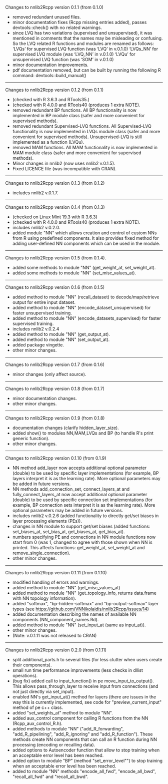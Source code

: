 Changes to nnlib2Rcpp version 0.1.1 (from 0.1.0)
- removed redundant unused files.
- minor documentation fixes (Rcpp missing entries added), passes devtools::check() with no related warnings. 
- since LVQ has two variations (supervised and unsupervised), it was mentioned in comments that the names may be misleading or confusing. So the LVQ related R functions and modules are renamed as follows:
  ‘LVQs’ for supervised LVQ function (was ‘LVQ’ in v.0.1.0)
  ‘LVQs_NN’ for supervised LVQ module (was ‘LVQ_NN’ in v.0.1.0)
  ‘LVQu’ for unsupervised LVQ function (was ‘SOM’ in v.0.1.0)
- minor documentation improvements.
- pdf documentation removed, but can be built by running the following R command: devtools::build_manual()

---

Changes to nnlib2Rcpp version 0.1.2 (from 0.1.1)
-	(checked with R 3.6.3 and RTools35.)
-	(checked with R 4.0.0 and RTools40 (produces 1 extra NOTE).
-	removed redundant BP functions. All BP functionality is now implemented in BP module class (safer and more convenient for supervised methods).
-	removed redundant Supervised-LVQ functions. All Supervised-LVQ functionality is now implemented in LVQs module class (safer and more convenient for supervised methods). Unsupervised-LVQ is still implemented as a function (LVQu).
-	removed MAM functions. All MAM functionality is now implemented in MAM module class (safer and more convenient for supervised methods).
-	Minor changes in nnlib2 (now uses nnlib2 v.0.1.5).
-	Fixed LICENCE file (was incompatible with CRAN).

---

Changes to nnlib2Rcpp version 0.1.3 (from 0.1.2)
-	includes nnlib2 v.0.1.7.

---

Changes to nnlib2Rcpp version 0.1.4 (from 0.1.3)
-	(checked on Linux Mint 19.3 with R 3.6.3)
-	(checked with R 4.0.0 and RTools40 (produces 1 extra NOTE).
-	includes nnlib2 v.0.2.0.
-	added module "NN" which allows creation and control of custom NNs from R using predefined components. It also provides fixed method for adding user-defined NN components which can be used in the module.

---

Changes to nnlib2Rcpp version 0.1.5 (from 0.1.4).
-	added some methods to module "NN" (get_weight_at, set_weight_at).
-	added some methods to module "NN" (set_misc_values_at).

---

Changes to nnlib2Rcpp version 0.1.6 (from 0.1.5)
-	added method to module "NN" (recall_dataset) to decode/map/retrieve output for entire input dataset.
-	added method to module "NN" (encode_dataset_unsupervised) for faster unsupervised training.
-	added method to module "NN" (encode_datasets_supervised) for faster supervised training.
-	includes nnlib2 v.0.2.4
-	added method to module "NN" (get_output_at).
-	added method to module "NN" (set_output_at).
-	added package vingette.
-	other minor changes.

---

Changes to nnlib2Rcpp version 0.1.7 (from 0.1.6)
-	minor changes (only affect source).

---

Changes to nnlib2Rcpp version 0.1.8 (from 0.1.7)
-	minor documentation changes.
-	other minor changes.

---

Changes to nnlib2Rcpp version 0.1.9 (from 0.1.8)
-	documentation changes (clarify hidden_layer_size).
-	added show() to modules NN,MAM,LVQs and BP (to handle R's print generic function).
-	other minor changes.

---

Changes to nnlib2Rcpp version 0.1.10 (from 0.1.9)
-	NN method add_layer now accepts additional optional parameter (double) to be used by specific layer implementations (for example, BP layers interpret it is as the learning rate). More optional parameters may be added in future versions.
-	NN methods add_connection_set, connect_layers_at and fully_connect_layers_at now accept additional optional parameter (double) to be used by specific connection set implementations (for example, BP connection sets interpret it is as the learning rate). More optional parameters may be added in future versions.
-	includes nnlib2 v.0.2.6 (added functionality to directly get/set biases in layer processing elements (PEs)).
-	changes in NN module to support get/set biases (added functions: set_biases_at, set_bias_at, get_biases_at, get_bias_at).
-	numbers specifying PE and connections in NN module functions now start from 0 (was 1, changed to agree with those shown when NN is printed. This affects functions: get_weight_at, set_weight_at and remove_single_connection).
-	other minor changes.

---

Changes to nnlib2Rcpp version 0.1.11 (from 0.1.10)
-	modified handling of errors and warnings.
-	added method to module "NN" (get_misc_values_at)
-	added method to module "NN" (get_topology_info, returns data.frame with NN topology information).
-	added "softmax", "bp-hidden-softmax" and "bp-output-softmax" layer types (see https://github.com/VNNikolaidis/nnlib2Rcpp/issues/14)
-	added documentation describing the names of available NN components (NN_component_names.Rd).
-	added method to module "NN" (set_input_at (same as input_at)).
-	other minor changes.
-	(Note: v.0.1.11 was not released to CRAN)

---

Changes to nnlib2Rcpp version 0.2.0 (from 0.1.11)
-	split additional_parts.h to several files (for less clutter when users create their components).
-	small run time performance improvements (less checks in dllist operations).
-	(bug fix) added call to input_function() in pe move_input_to_output(). This allows pass_through_layer to receive input from connections (and not just directly via set_input).
-	enabled NN's get_input_at() method for layers (there are issues in the way this is currently implemented, see code for "preview_current_input" method of pe c++ class. 
-	added "set_weights_at" method to module "NN".
-	added aux_control component for calling R functions from the NN (Rcpp_aux_control_R.h).
-	added methods to module "NN" ("add_R_forwarding", "add_R_pipelining", "add_R_ignoring" and "add_R_function"). These methods create NN components that can call an R function during NN processing (encoding or recalling data).
-	added options to Autoencoder function that allow to stop training when an acceptable error level has been reached.
-	added option to module "BP" (method "set_error_level"") to stop training when an acceptable error level has been reached.
-	added to module "NN" methods "encode_all_fwd", "encode_all_bwd", "recall_all_fwd" and "recall_all_bwd".
